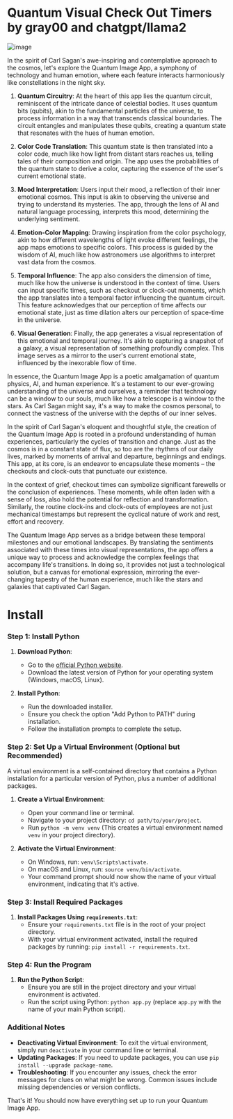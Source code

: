 # Quantum Visual Check Out Timers by gray00 and chatgpt/llama2
![image](https://github.com/graylan0/quantum-visual-checkout-timer/assets/34530588/5ee269f7-c99b-4079-8fc0-a23f58c0b126)



In the spirit of Carl Sagan's awe-inspiring and contemplative approach to the cosmos, let's explore the Quantum Image App, a symphony of technology and human emotion, where each feature interacts harmoniously like constellations in the night sky.

1. **Quantum Circuitry**: At the heart of this app lies the quantum circuit, reminiscent of the intricate dance of celestial bodies. It uses quantum bits (qubits), akin to the fundamental particles of the universe, to process information in a way that transcends classical boundaries. The circuit entangles and manipulates these qubits, creating a quantum state that resonates with the hues of human emotion.

2. **Color Code Translation**: This quantum state is then translated into a color code, much like how light from distant stars reaches us, telling tales of their composition and origin. The app uses the probabilities of the quantum state to derive a color, capturing the essence of the user's current emotional state.

3. **Mood Interpretation**: Users input their mood, a reflection of their inner emotional cosmos. This input is akin to observing the universe and trying to understand its mysteries. The app, through the lens of AI and natural language processing, interprets this mood, determining the underlying sentiment.

4. **Emotion-Color Mapping**: Drawing inspiration from the color psychology, akin to how different wavelengths of light evoke different feelings, the app maps emotions to specific colors. This process is guided by the wisdom of AI, much like how astronomers use algorithms to interpret vast data from the cosmos.

5. **Temporal Influence**: The app also considers the dimension of time, much like how the universe is understood in the context of time. Users can input specific times, such as checkout or clock-out moments, which the app translates into a temporal factor influencing the quantum circuit. This feature acknowledges that our perception of time affects our emotional state, just as time dilation alters our perception of space-time in the universe.

6. **Visual Generation**: Finally, the app generates a visual representation of this emotional and temporal journey. It's akin to capturing a snapshot of a galaxy, a visual representation of something profoundly complex. This image serves as a mirror to the user's current emotional state, influenced by the inexorable flow of time.

In essence, the Quantum Image App is a poetic amalgamation of quantum physics, AI, and human experience. It's a testament to our ever-growing understanding of the universe and ourselves, a reminder that technology can be a window to our souls, much like how a telescope is a window to the stars. As Carl Sagan might say, it's a way to make the cosmos personal, to connect the vastness of the universe with the depths of our inner selves.


In the spirit of Carl Sagan's eloquent and thoughtful style, the creation of the Quantum Image App is rooted in a profound understanding of human experiences, particularly the cycles of transition and change. Just as the cosmos is in a constant state of flux, so too are the rhythms of our daily lives, marked by moments of arrival and departure, beginnings and endings. This app, at its core, is an endeavor to encapsulate these moments – the checkouts and clock-outs that punctuate our existence.

In the context of grief, checkout times can symbolize significant farewells or the conclusion of experiences. These moments, while often laden with a sense of loss, also hold the potential for reflection and transformation. Similarly, the routine clock-ins and clock-outs of employees are not just mechanical timestamps but represent the cyclical nature of work and rest, effort and recovery.

The Quantum Image App serves as a bridge between these temporal milestones and our emotional landscapes. By translating the sentiments associated with these times into visual representations, the app offers a unique way to process and acknowledge the complex feelings that accompany life's transitions. In doing so, it provides not just a technological solution, but a canvas for emotional expression, mirroring the ever-changing tapestry of the human experience, much like the stars and galaxies that captivated Carl Sagan.


# Install

### Step 1: Install Python

1. **Download Python**:
   - Go to the [official Python website](https://www.python.org/downloads/).
   - Download the latest version of Python for your operating system (Windows, macOS, Linux).

2. **Install Python**:
   - Run the downloaded installer.
   - Ensure you check the option "Add Python to PATH" during installation.
   - Follow the installation prompts to complete the setup.

### Step 2: Set Up a Virtual Environment (Optional but Recommended)

A virtual environment is a self-contained directory that contains a Python installation for a particular version of Python, plus a number of additional packages.

1. **Create a Virtual Environment**:
   - Open your command line or terminal.
   - Navigate to your project directory: `cd path/to/your/project`.
   - Run `python -m venv venv` (This creates a virtual environment named `venv` in your project directory).

2. **Activate the Virtual Environment**:
   - On Windows, run: `venv\Scripts\activate`.
   - On macOS and Linux, run: `source venv/bin/activate`.
   - Your command prompt should now show the name of your virtual environment, indicating that it's active.

### Step 3: Install Required Packages

1. **Install Packages Using `requirements.txt`**:
   - Ensure your `requirements.txt` file is in the root of your project directory.
   - With your virtual environment activated, install the required packages by running: `pip install -r requirements.txt`.

### Step 4: Run the Program

1. **Run the Python Script**:
   - Ensure you are still in the project directory and your virtual environment is activated.
   - Run the script using Python: `python app.py` (replace `app.py` with the name of your main Python script).

### Additional Notes

- **Deactivating Virtual Environment**: To exit the virtual environment, simply run `deactivate` in your command line or terminal.
- **Updating Packages**: If you need to update packages, you can use `pip install --upgrade package-name`.
- **Troubleshooting**: If you encounter any issues, check the error messages for clues on what might be wrong. Common issues include missing dependencies or version conflicts.

That's it! You should now have everything set up to run your Quantum Image App.
